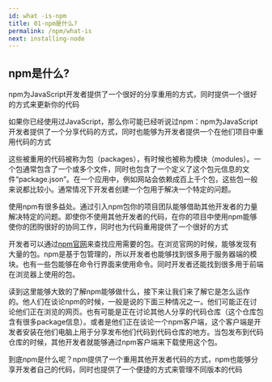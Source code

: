 ```yaml
---
id: what -is-npm
title: 01-npm是什么?
permalink: /npm/what-is
next: installing-node
---
```

## npm是什么?

npm为JavaScript开发者提供了一个很好的分享重用的方式，同时提供一个很好的方式来更新你的代码

如果你已经使用过JavaScript，那么你可能已经听说过npm：npm为JavaScript开发者提供了一个分享代码的方式，同时也能够为开发者提供一个在他们项目中重用代码的方式

这些被重用的代码被称为包（packages），有时候也被称为模块（modules）。一个包通常包含了一个或多个文件，同时也包含了一个定义了这个包元信息的文件“package.json”。在一个应用中，例如网站会依赖成百上千个包，这些包一般来说都比较小。通常情况下开发者创建一个包用于解决一个特定的问题。

使用npm有很多益处。通过引入npm包你的项目团队能够借助其他开发者的力量解决特定的问题。即使你不使用其他开发者的代码，在你的项目中使用npm能够使你的团购很好的协同工作，同时也为代码重用提供了一个很好的方式

开发者可以通过[npm官网](https://npmjs.com)来查找应用需要的包。在浏览官网的时候，能够发现有大量的包。npm是基于包管理的，所以开发者也能够找到很多用于服务器端的模块。也有一些包能够在命令行界面来使用命令。同时开发者还能找到很多用于前端在浏览器上使用的包。

读到这里能够大致的了解npm能够做什么，接下来让我们来了解它是怎么运作的。他人们在谈论npm的时候，一般是说的下面三种情况之一。他们可能正在讨论他们正在浏览的网页。也有可能是正在讨论其他人分享的代码仓库（这个仓库包含有很多package信息）。或者是他们正在谈论一个npm客户端，这个客户端是开发者安装在他们电脑上用于分享发布他们代码到代码仓库的地方。当包发布到代码仓库的时候，其他开发者就能够通过npm客户端来下载使用这个包。

到底npm是什么呢？npm提供了一个重用其他开发者代码的方式，npm也能够分享开发者自己的代码，同时也提供了一个便捷的方式来管理不同版本的代码
